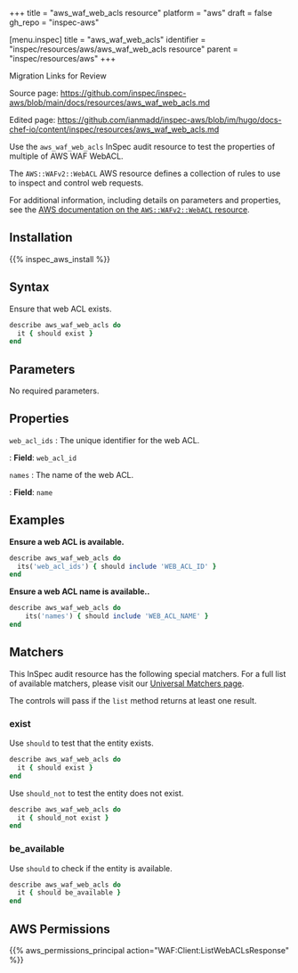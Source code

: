 +++
title = "aws_waf_web_acls resource"
platform = "aws"
draft = false
gh_repo = "inspec-aws"

[menu.inspec]
title = "aws_waf_web_acls"
identifier = "inspec/resources/aws/aws_waf_web_acls resource"
parent = "inspec/resources/aws"
+++

<div class="admonition-note">
<p class="admonition-note-title">Migration Links for Review</p>
<div class="admonition-note-text">
<p>Source page: <a href="https://github.com/inspec/inspec-aws/blob/main/docs/resources/aws_waf_web_acls.md">https://github.com/inspec/inspec-aws/blob/main/docs/resources/aws_waf_web_acls.md</a></p>
<p>Edited page: <a href="https://github.com/ianmadd/inspec-aws/blob/im/hugo/docs-chef-io/content/inspec/resources/aws_waf_web_acls.md">https://github.com/ianmadd/inspec-aws/blob/im/hugo/docs-chef-io/content/inspec/resources/aws_waf_web_acls.md</a></p>
</div>
</div>


Use the `aws_waf_web_acls` InSpec audit resource to test the properties of multiple of AWS WAF WebACL.

The `AWS::WAFv2::WebACL` AWS resource defines a collection of rules to use to inspect and control web requests.

For additional information, including details on parameters and properties, see the [AWS documentation on the `AWS::WAFv2::WebACL` resource](https://docs.aws.amazon.com/AWSCloudFormation/latest/UserGuide/aws-resource-waf-webacl.html).

## Installation

{{% inspec_aws_install %}}

## Syntax

Ensure that web ACL exists.

```ruby
describe aws_waf_web_acls do
  it { should exist }
end
```

## Parameters

No required parameters.

## Properties

`web_acl_ids`
: The unique identifier for the web ACL.

: **Field**: `web_acl_id`

`names`
: The name of the web ACL.

: **Field**: `name`

## Examples

**Ensure a web ACL is available.**

```ruby
describe aws_waf_web_acls do
  its('web_acl_ids') { should include 'WEB_ACL_ID' }
end
```

**Ensure a web ACL name is available..**

```ruby
describe aws_waf_web_acls do
    its('names') { should include 'WEB_ACL_NAME' }
end
```

## Matchers

This InSpec audit resource has the following special matchers. For a full list of available matchers, please visit our [Universal Matchers page](https://www.inspec.io/docs/reference/matchers/).

The controls will pass if the `list` method returns at least one result.

### exist

Use `should` to test that the entity exists.

```ruby
describe aws_waf_web_acls do
  it { should exist }
end
```

Use `should_not` to test the entity does not exist.

```ruby
describe aws_waf_web_acls do
  it { should_not exist }
end
```

### be_available

Use `should` to check if the entity is available.

```ruby
describe aws_waf_web_acls do
  it { should be_available }
end
```

## AWS Permissions

{{% aws_permissions_principal action="WAF:Client:ListWebACLsResponse" %}}

